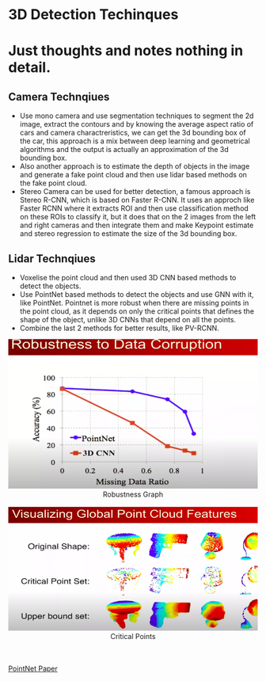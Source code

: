 # 3D Detection Techinques
# Just thoughts and notes nothing in detail.

## Camera Technqiues
- Use mono camera and use segmentation techniques to segment the 2d image, extract the contours and by knowing the average aspect ratio of cars and camera charactreristics, we can get the 3d bounding box of the car, this approach is a mix between deep learning and geometrical algorithms and the output is actually an approximation of the 3d bounding box.
- Also another approach is to estimate the depth of objects in the image and generate a fake point cloud and then use lidar based methods on the fake point cloud.
- Stereo Camera can be used for better detection, a famous approach is Stereo R-CNN, which is based on Faster R-CNN. It uses an approch like Faster RCNN where it extracts ROI and then use classification method on these ROIs to classify it, but it does that on the 2 images from the left and right cameras and then integrate them and make Keypoint estimate and stereo regression to estimate the size of the 3d bounding box.

## Lidar Technqiues
- Voxelise the point cloud and then used 3D CNN based methods to detect the objects.
- Use PointNet based methods to detect the objects and use GNN with it, like PointNet. Pointnet is more robust when there are missing points in the point cloud, as it depends on only the critical points that defines the shape of the object, unlike 3D CNNs that depend on all the points.
- Combine the last 2 methods for better results, like PV-RCNN.
<!-- image -->
<div align='center' display='flex'>
    <img src="./robustPointnet.png">
</div>
<!-- image caption -->
<center>Robustness Graph</center>
 <br/>
<!-- criticalpoints image -->
<div align='center' display='flex'>
    <img src="./criticalPoints.png">
</div>
<center>Critical Points</center>
 <br/>
 <br/>
<!-- point net paper link -->

[PointNet Paper](https://arxiv.org/pdf/1612.00593.pdf)

